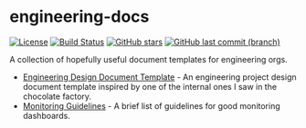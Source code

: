 # engineering-docs

[![License](https://img.shields.io/badge/License-Apache%202.0-blue.svg)](https://opensource.org/licenses/Apache-2.0)
[![Build Status](https://travis-ci.org/unixorn/engineering-docs.svg?branch=master)](https://travis-ci.org/unixorn/engineering-docs)
[![GitHub stars](https://img.shields.io/github/stars/unixorn/engineering-docs.svg)](https://github.com/unixorn/engineering-docs/stargazers)
[![GitHub last commit (branch)](https://img.shields.io/github/last-commit/unixorn/engineering-docs/master.svg)](https://github.com/unixorn/engineering-docs)

A collection of hopefully useful document templates for engineering orgs.

* [Engineering Design Document Template](https://github.com/unixorn/engineering-docs/blob/master/Engineering_Design_Document.md) - An engineering project design document template inspired by one of the internal ones I saw in the chocolate factory.
* [Monitoring Guidelines](https://github.com/unixorn/engineering-docs/blob/master/Monitoring-Guidelines.md) - A brief list of guidelines for good monitoring dashboards.
